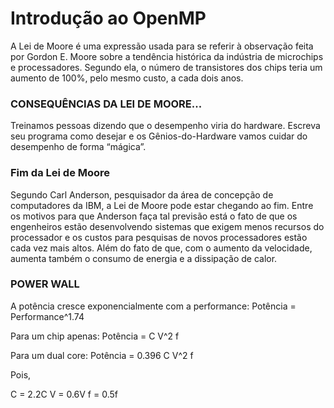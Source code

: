 # Introdução ao OpenMP

A Lei de Moore é uma expressão usada para se referir à observação feita por Gordon E. Moore
sobre a tendência histórica da indústria de microchips e processadores.
Segundo ela, o número de transistores dos chips teria um aumento de 100%, pelo mesmo custo, a cada dois anos.

### CONSEQUÊNCIAS DA LEI DE MOORE...

Treinamos pessoas dizendo que o
desempenho viria do hardware.
Escreva seu programa como desejar e os
Gênios-do-Hardware vamos cuidar do
desempenho de forma “mágica”.

### Fim da Lei de Moore

Segundo Carl Anderson, pesquisador da área de concepção de computadores da IBM, a Lei de Moore pode estar chegando ao fim.
Entre os motivos para que Anderson faça tal previsão está o fato de que os engenheiros estão desenvolvendo sistemas que exigem
menos recursos do processador e os custos para pesquisas de novos processadores estão cada vez mais altos.
Além do fato de que, com o aumento da velocidade, aumenta também o consumo de energia e a dissipação de calor. 

### POWER WALL

A potência cresce exponencialmente com a performance: Potência = Performance^1.74

Para um chip apenas: Potência = C V^2 f

Para um dual core: Potência = 0.396 C V^2 f

Pois,

C = 2.2C
V = 0.6V
f = 0.5f 

